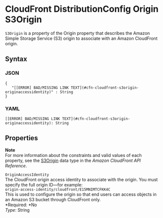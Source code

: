 # CloudFront DistributionConfig Origin S3Origin<a name="aws-properties-cloudfront-s3origin"></a>

`S3Origin` is a property of the Origin property that describes the Amazon Simple Storage Service \(S3\) origin to associate with an Amazon CloudFront origin\.

## Syntax<a name="w3ab2c21c14d214b5"></a>

### JSON<a name="aws-properties-cloudfront-s3origin-syntax.json"></a>

```
{
   "[[ERROR] BAD/MISSING LINK TEXT](#cfn-cloudfront-s3origin-originaccessidentity)" : String
}
```

### YAML<a name="aws-properties-cloudfront-s3origin-syntax.yaml"></a>

```
[[ERROR] BAD/MISSING LINK TEXT](#cfn-cloudfront-s3origin-originaccessidentity): String
```

## Properties<a name="w3ab2c21c14d214b7"></a>

**Note**  
For more information about the constraints and valid values of each property, see the [S3Origin](http://docs.aws.amazon.com/cloudfront/latest/APIReference/API_S3Origin.html) data type in the *Amazon CloudFront API Reference*\.

`OriginAccessIdentity`  
The CloudFront origin access identity to associate with the origin\. You must specify the full origin ID—for example:  
`origin-access-identity/cloudfront/E15MNIMTCFKK4C`  
This is used to configure the origin so that end users can access objects in an Amazon S3 bucket through CloudFront only\.  
*Required: *No  
*Type*: String